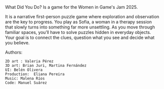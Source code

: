 What Did You Do? Is a game for the Women in Game's Jam 2025.

It is a narrative first-person puzzle game where exploration and observation are the key to progress. You play as Sofia, a woman in a therapy session that slowly turns into something far more unsettling. As you move through familiar spaces, you’ll have to solve puzzles hidden in everyday objects.
Your goal is to connect the clues, question what you see and decide what you believe.

Authors: 

    2D art : Valeria Pérez
    3D art: Brian Juri, Martina Fernández
    UI: Belén Olivera
    Production:  Eliana Pereira
    Music: Malena Ríos
    Code: Manuel Suárez 
